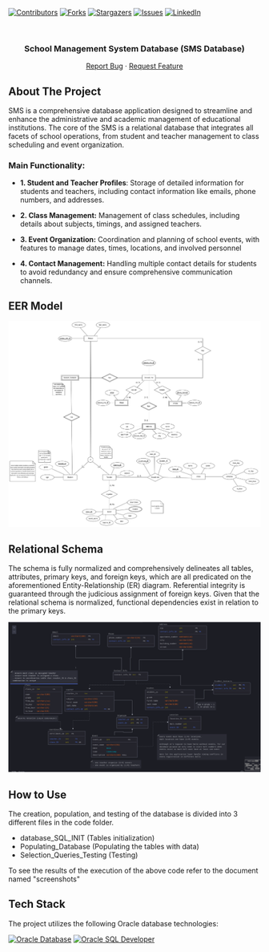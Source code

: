 <a name="readme-top"></a>


<!-- PROJECT SHIELDS -->
[![Contributors][contributors-shield]][contributors-url]
[![Forks][forks-shield]][forks-url]
[![Stargazers][stars-shield]][stars-url]
[![Issues][issues-shield]][issues-url]
[![LinkedIn][linkedin-shield]][linkedin-url]



<!-- PROJECT LOGO -->
<br />
<div align="center">

<h3 align="center">School Management System Database (SMS Database)</h3>

  <p align="center">
<!--     <a href="https://github.com/youssef-mansor/CLIR-using-BERT">View Demo</a> -->
<!--     · -->
    <a href="https://github.com/youssef-mansor/CLIR-using-BERT/issues">Report Bug</a>
    ·
    <a href="https://github.com/youssef-mansor/CLIR-using-BERT/issues">Request Feature</a>
  </p>
</div>



## About The Project

SMS is a comprehensive database application designed to streamline and
enhance the administrative and academic management of educational
institutions. The core of the SMS is a relational database that
integrates all facets of school operations, from student and teacher
management to class scheduling and event organization.

### Main Functionality:

- **1. Student and Teacher Profiles**: Storage of detailed information for
students and teachers, including contact information like emails, phone
numbers, and addresses.

- **2. Class Management:** Management of class schedules, including
details about subjects, timings, and assigned teachers.

- **3. Event Organization:** Coordination and planning of school events,
with features to manage dates, times, locations, and involved personnel

- **4. Contact Management:** Handling multiple contact details for
students to avoid redundancy and ensure comprehensive communication
channels.

## EER Model

![](Diagrams/EER/EER.jpg)

## Relational Schema

The schema is fully normalized and comprehensively delineates all
tables, attributes, primary keys, and foreign keys, which are all
predicated on the aforementioned Entity-Relationship (ER) diagram.
Referential integrity is guaranteed through the judicious assignment of
foreign keys. Given that the relational schema is normalized, functional
dependencies exist in relation to the primary keys.

![](Diagrams/Relational_Schema.png)

## How to Use

The creation, population, and testing of the database is divided into 3
different files in the code folder.

- database_SQL_INIT (Tables initialization)
- Populating_Database (Populating the tables with data)
- Selection_Queries_Testing (Testing)

To see the results of the execution of the above code refer to the
document named "screenshots"

## Tech Stack

The project utilizes the following Oracle database technologies:

[![Oracle Database](https://img.shields.io/badge/Oracle%20Database-F80000?style=for-the-badge&logo=oracle&logoColor=white)](https://www.oracle.com/database/)
[![Oracle SQL Developer](https://img.shields.io/badge/Oracle%20SQL%20Developer-F80000?style=for-the-badge&logo=oracle&logoColor=white)](https://www.oracle.com/database/technologies/appdev/sql-developer.html)

<!-- MARKDOWN LINKS & IMAGES -->
[contributors-shield]: https://img.shields.io/github/contributors/youssef-mansor/CLIR-using-BERT.svg?style=for-the-badge
[contributors-url]: https://github.com/youssef-mansor/CLIR-using-BERT/graphs/contributors
[forks-shield]: https://img.shields.io/github/forks/youssef-mansor/CLIR-using-BERT.svg?style=for-the-badge
[forks-url]: https://github.com/youssef-mansor/CLIR-using-BERT/network/members
[stars-shield]: https://img.shields.io/github/stars/youssef-mansor/CLIR-using-BERT.svg?style=for-the-badge
[stars-url]: https://github.com/youssef-mansor/CLIR-using-BERT/stargazers
[issues-shield]: https://img.shields.io/github/issues/youssef-mansor/CLIR-using-BERT.svg?style=for-the-badge
[issues-url]: https://github.com/youssef-mansor/CLIR-using-BERT/issues
[license-shield]: https://img.shields.io/github/license/youssef-mansor/CLIR-using-BERT.svg?style=for-the-badge
[license-url]: https://github.com/youssef-mansor/CLIR-using-BERT/blob/main/LICENSE
[linkedin-shield]: https://img.shields.io/badge/-LinkedIn-black.svg?style=for-the-badge&logo=linkedin&colorB=555
[linkedin-url]: https://www.linkedin.com/in/youssef-m-86a690174/
[product-screenshot]: images/screenshot.png
